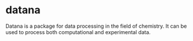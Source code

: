 # datana  

Datana is a package for data processing in the field of chemistry. 
It can be used to process both computational and experimental data.
